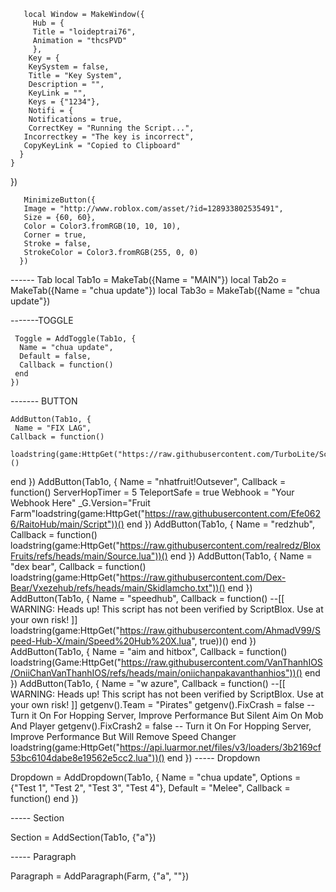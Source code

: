 
       local Window = MakeWindow({
         Hub = {
         Title = "loideptrai76",
         Animation = "thcsPVD"
         },
        Key = {
        KeySystem = false,
        Title = "Key System",
        Description = "",
        KeyLink = "",
        Keys = {"1234"},
        Notifi = {
        Notifications = true,
        CorrectKey = "Running the Script...",
       Incorrectkey = "The key is incorrect",
       CopyKeyLink = "Copied to Clipboard"
      }
    }
  })

       MinimizeButton({
       Image = "http://www.roblox.com/asset/?id=128933802535491",
       Size = {60, 60},
       Color = Color3.fromRGB(10, 10, 10),
       Corner = true,
       Stroke = false,
       StrokeColor = Color3.fromRGB(255, 0, 0)
      })
      
------ Tab
     local Tab1o = MakeTab({Name = "MAIN"})
     local Tab2o = MakeTab({Name = "chua update"})
     local Tab3o = MakeTab({Name = "chua update"})
     
     
-------TOGGLE 

     Toggle = AddToggle(Tab1o, {
      Name = "chua update",
      Default = false,
      Callback = function()
     end
    })
    
------- BUTTON
    
    AddButton(Tab1o, {
     Name = "FIX LAG",
    Callback = function()
	  loadstring(game:HttpGet("https://raw.githubusercontent.com/TurboLite/Script/main/FixLag.lua"))()
  end
  })
     AddButton(Tab1o, {
     Name = "nhatfruit!Outsever",
    Callback = function()
	  ServerHopTimer = 5
TeleportSafe = true
Webhook = "Your Webhook Here"
_G.Version="Fruit Farm"loadstring(game:HttpGet("https://raw.githubusercontent.com/Efe0626/RaitoHub/main/Script"))()
  end
  })   AddButton(Tab1o, {
     Name = "redzhub",
    Callback = function()
	loadstring(game:HttpGet("https://raw.githubusercontent.com/realredz/BloxFruits/refs/heads/main/Source.lua"))()
  end
  })   AddButton(Tab1o, {
     Name = "dex bear",
    Callback = function()
	loadstring(game:HttpGet("https://raw.githubusercontent.com/Dex-Bear/Vxezehub/refs/heads/main/Skidlamcho.txt"))()
  end
  })   
  AddButton(Tab1o, {
     Name = "speedhub",
    Callback = function()
	  --[[
	WARNING: Heads up! This script has not been verified by ScriptBlox. Use at your own risk!
]]
loadstring(game:HttpGet("https://raw.githubusercontent.com/AhmadV99/Speed-Hub-X/main/Speed%20Hub%20X.lua", true))()
  end
  })   AddButton(Tab1o, {
     Name = "aim and hitbox",
    Callback = function()
	  loadstring(Game:HttpGet("https://raw.githubusercontent.com/VanThanhIOS/OniiChanVanThanhIOS/refs/heads/main/oniichanpakavanthanhios"))()
  end
  })   AddButton(Tab1o, {
     Name = "w azure",
    Callback = function()
	  --[[
	WARNING: Heads up! This script has not been verified by ScriptBlox. Use at your own risk!
]]
getgenv().Team = "Pirates"
getgenv().FixCrash = false -- Turn it On For Hopping Server, Improve Performance But Silent Aim On Mob And Player
getgenv().FixCrash2 = false -- Turn it On For Hopping Server, Improve Performance But Will Remove Speed Changer
loadstring(game:HttpGet("https://api.luarmor.net/files/v3/loaders/3b2169cf53bc6104dabe8e19562e5cc2.lua"))()
  end
  })
----- Dropdown 

  Dropdown = AddDropdown(Tab1o, {
     Name = "chua update",
     Options = {"Test 1", "Test 2", "Test 3", "Test 4"},
     Default = "Melee",
     Callback = function()
     end
   })

----- Section 
   
   Section = AddSection(Tab1o, {"a"})          

----- Paragraph 
                    
   Paragraph = AddParagraph(Farm, {"a", ""})
   
   
